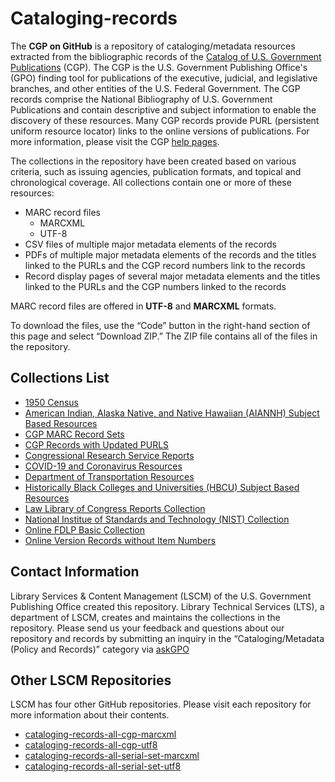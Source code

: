 # Cataloging-records

The **CGP on GitHub** is a repository of cataloging/metadata resources extracted from the bibliographic records of the  [Catalog of U.S. Government Publications](https://catalog.gpo.gov) (CGP). The CGP is the U.S. Government Publishing Office's (GPO) finding tool for publications of the executive, judicial, and legislative branches, and other entities of the U.S. Federal Government. The CGP records comprise the National Bibliography of U.S. Government Publications and contain descriptive and subject information to enable the discovery of these resources. Many CGP records provide PURL (persistent uniform resource locator) links to the online versions of publications. For more information, please visit the CGP [help pages](https://catalog.gpo.gov/cgphelp/en/help.html).

The collections in the repository have been created based on various criteria, such as issuing agencies, publication formats, and topical and chronological coverage. All collections contain one or more of these resources:

- MARC record files
  - MARCXML
  - UTF-8
- CSV files of multiple major metadata elements of the records
- PDFs of multiple major metadata elements of the records and the titles linked to the PURLs and the CGP record numbers link to the records
- Record display pages of several major metadata elements and the titles linked to the PURLs and the CGP numbers linked to the records

MARC record files are offered in **UTF-8** and **MARCXML** formats.  

To download the files, use the “Code” button in the right-hand section of this page and select “Download ZIP.” The ZIP file contains all of the files in the repository.
  
## Collections List

- [1950 Census](https://github.com/usgpo/cataloging-records/tree/main/1950_Census_Collection)
- [American Indian, Alaska Native, and Native Hawaiian (AIANNH) Subject Based Resources](https://github.com/usgpo/cataloging-records/tree/main/AIANNH_Subject-Based-Resources)
- [CGP MARC Record Sets](https://github.com/usgpo/cataloging-records/tree/main/CGP_MARC_Records)
- [CGP Records with Updated PURLS](https://github.com/usgpo/cataloging-records/tree/main/CGP_Records_with_Updated_PURLs)
- [Congressional Research Service Reports](https://github.com/usgpo/cataloging-records/tree/main/Congressional_Research_Service_Reports)
- [COVID-19 and Coronavirus Resources](https://github.com/usgpo/cataloging-records/tree/main/COVID-19_Coronavirus)
- [Department of Transportation Resources](https://github.com/usgpo/cataloging-records/tree/main/Department_of_Transportation)
- [Historically Black Colleges and Universities (HBCU) Subject Based Resources](https://github.com/usgpo/cataloging-records/tree/main/HBCU_Subject-Based-Resources)
- [Law Library of Congress Reports Collection](https://github.com/usgpo/cataloging-records/tree/main/Law_Library_Congress)
- [National Institue of Standards and Technology (NIST) Collection](https://github.com/usgpo/cataloging-records/tree/main/NIST_Collection)
- [Online FDLP Basic Collection](https://github.com/usgpo/cataloging-records/tree/main/Online_FDLP_Basic_Collection)
- [Online Version Records without Item Numbers](https://github.com/usgpo/cataloging-records/tree/main/Online_version_records_without_item_numbers)

## Contact Information

Library Services & Content Management (LSCM) of the U.S. Government Publishing Office created this repository. Library Technical Services (LTS), a department of LSCM, creates and maintains the collections in the repository.
Please send us your feedback and questions about our repository and records by submitting an inquiry in the “Cataloging/Metadata (Policy and Records)” category via [askGPO](https://ask.gpo.gov/s/)

## Other LSCM Repositories

LSCM has four other GitHub repositories. Please visit each repository for more information about their contents.

- [cataloging-records-all-cgp-marcxml](https://github.com/usgpo/cataloging-records-all-cgp-marcxml)
- [cataloging-records-all-cgp-utf8](https://github.com/usgpo/cataloging-records-all-cgp-utf8)
- [cataloging-records-all-serial-set-marcxml](https://github.com/usgpo/cataloging-records-serial-set-marcxml)
- [cataloging-records-all-serial-set-utf8](https://github.com/usgpo/cataloging-records-serial-set-utf8)
